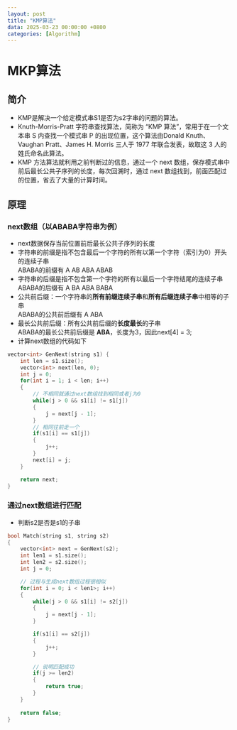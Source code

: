 ```yaml
---
layout: post
title: "KMP算法"
data: 2025-03-23 00:00:00 +0800
categories: [Algorithm]
---
```

# MKP算法
## 简介
- KMP是解决一个给定模式串S1是否为s2字串的问题的算法。
- Knuth-Morris-Pratt 字符串查找算法，简称为 “KMP 算法”，常用于在一个文本串 S 内查找一个模式串 P 的出现位置，这个算法由Donald Knuth、Vaughan Pratt、James H. Morris 三人于 1977 年联合发表，故取这 3 人的姓氏命名此算法。
- KMP 方法算法就利用之前判断过的信息，通过一个 next 数组，保存模式串中前后最长公共子序列的长度，每次回溯时，通过 next 数组找到，前面匹配过的位置，省去了大量的计算时间。
## 原理
### next数组（以ABABA字符串为例）
- next数据保存当前位置前后最长公共子序列的长度
- 字符串的前缀是指不包含最后一个字符的所有以第一个字符（索引为0）开头的连续子串  
ABABA的前缀有 A AB ABA ABAB
- 字符串的后缀是指不包含第一个字符的所有以最后一个字符结尾的连续子串  
ABABA的后缀有 A BA ABA BABA
- 公共前后缀：一个字符串的**所有前缀连续子串**和**所有后缀连续子串**中相等的子串  
ABABA的公共前后缀有 A ABA
- 最长公共前后缀：所有公共前后缀的**长度最长**的子串  
ABABA的最长公共前后缀是 **ABA**，长度为3，因此next[4] = 3;
- 计算next数组的代码如下
```c++
vector<int> GenNext(string s1) {
    int len = s1.size();
    vector<int> next(len, 0);
    int j = 0;
    for(int i = 1; i < len; i++)
    {
        // 不相同就通过next数组找到相同或者j为0
        while(j > 0 && s1[i] != s1[j])
        {
            j = next[j - 1];
        }
        // 相同往前走一个
        if(s1[i] == s1[j])
        {
            j++;
        }
        next[i] = j;
    }

    return next;
}
```
### 通过next数组进行匹配
- 判断s2是否是s1的子串
```c++
bool Match(string s1, string s2)
{
    vector<int> next = GenNext(s2);
    int len1 = s1.size();
    int len2 = s2.size();
    int j = 0;

    // 过程与生成next数组过程很相似
    for(int i = 0; i < len1>; i++)
    {
        while(j > 0 && s1[i] != s2[j])
        {
            j = next[j - 1];
        }

        if(s1[i] == s2[j])
        {
            j++;
        }

        // 说明匹配成功
        if(j >= len2)
        {
            return true;
        }
    }
    
    return false;
}
```
